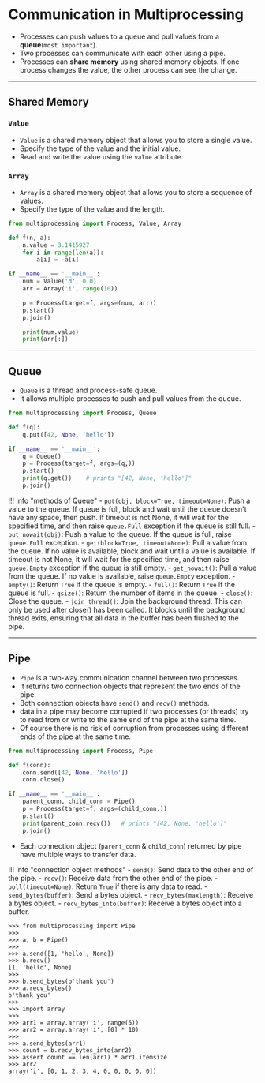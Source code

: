 # Communication in Multiprocessing

- Processes can push values to a queue and pull values from a **queue**(`most important`).
- Two processes can communicate with each other using a pipe.
- Processes can **share memory** using shared memory objects. If one process changes the value, the other process can see the change.

---

## Shared Memory

### `Value`

- `Value` is a shared memory object that allows you to store a single value.
- Specify the type of the value and the initial value.
- Read and write the value using the `value` attribute.

### `Array`

- `Array` is a shared memory object that allows you to store a sequence of values.
- Specify the type of the value and the length.

```python
from multiprocessing import Process, Value, Array

def f(n, a):
    n.value = 3.1415927
    for i in range(len(a)):
        a[i] = -a[i]

if __name__ == '__main__':
    num = Value('d', 0.0)
    arr = Array('i', range(10))

    p = Process(target=f, args=(num, arr))
    p.start()
    p.join()

    print(num.value)
    print(arr[:])
```

---

## Queue

- `Queue` is a thread and process-safe queue.
- It allows multiple processes to push and pull values from the queue.

```python
from multiprocessing import Process, Queue

def f(q):
    q.put([42, None, 'hello'])

if __name__ == '__main__':
    q = Queue()
    p = Process(target=f, args=(q,))
    p.start()
    print(q.get())    # prints "[42, None, 'hello']"
    p.join()
```

!!! info "methods of Queue"
    - `put(obj, block=True, timeout=None)`: Push a value to the queue. If queue is full, block and wait until the queue doesn't have any space, then push. If timeout is not None, it will wait for the specified time, and then raise `queue.Full` exception if the queue is still full.
    - `put_nowait(obj)`: Push a value to the queue. If the queue is full, raise `queue.Full` exception.
    - `get(block=True, timeout=None)`: Pull a value from the queue. If no value is available, block and wait until a value is available. If timeout is not None, it will wait for the specified time, and then raise `queue.Empty` exception if the queue is still empty.
    - `get_nowait()`: Pull a value from the queue. If no value is available, raise `queue.Empty` exception.
    - `empty()`: Return `True` if the queue is empty.
    - `full()`: Return `True` if the queue is full.
    - `qsize()`: Return the number of items in the queue.
    - `close()`: Close the queue.
    - `join_thread()`: Join the background thread. This can only be used after close() has been called. It blocks until the background thread exits, ensuring that all data in the buffer has been flushed to the pipe.

---

## Pipe

- `Pipe` is a two-way communication channel between two processes.
- It returns two connection objects that represent the two ends of the pipe.
- Both connection objects have `send()` and `recv()` methods.
- data in a pipe may become corrupted if two processes (or threads) try to read from or write to the same end of the pipe at the same time.
- Of course there is no risk of corruption from processes using different ends of the pipe at the same time.

```python
from multiprocessing import Process, Pipe

def f(conn):
    conn.send([42, None, 'hello'])
    conn.close()

if __name__ == '__main__':
    parent_conn, child_conn = Pipe()
    p = Process(target=f, args=(child_conn,))
    p.start()
    print(parent_conn.recv())   # prints "[42, None, 'hello']"
    p.join()
```

- Each connection object (`parent_conn` & `child_conn`) returned by pipe have multiple ways to transfer data.

!!! info "connection object methods"
    - `send()`: Send data to the other end of the pipe.
    - `recv()`: Receive data from the other end of the pipe.
    - `poll(timeout=None)`: Return `True` if there is any data to read.
    - `send_bytes(buffer)`: Send a bytes object.
    - `recv_bytes(maxlength)`: Receive a bytes object.
    - `recv_bytes_into(buffer)`: Receive a bytes object into a buffer.

```ipython
>>> from multiprocessing import Pipe
>>>
>>> a, b = Pipe()
>>>
>>> a.send([1, 'hello', None])
>>> b.recv()
[1, 'hello', None]
>>>
>>> b.send_bytes(b'thank you')
>>> a.recv_bytes()
b'thank you'
>>>
>>> import array
>>>
>>> arr1 = array.array('i', range(5))
>>> arr2 = array.array('i', [0] * 10)
>>>
>>> a.send_bytes(arr1)
>>> count = b.recv_bytes_into(arr2)
>>> assert count == len(arr1) * arr1.itemsize
>>> arr2
array('i', [0, 1, 2, 3, 4, 0, 0, 0, 0, 0])
```
